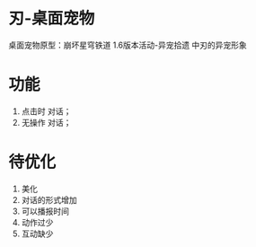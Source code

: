 # 刃-桌面宠物
桌面宠物原型：崩坏星穹铁道 1.6版本活动-异宠拾遗 中刃的异宠形象

# 功能
1. 点击时 对话；
2. 无操作 对话；

# 待优化
1. 美化
2. 对话的形式增加
3. 可以播报时间
4. 动作过少
5. 互动缺少
